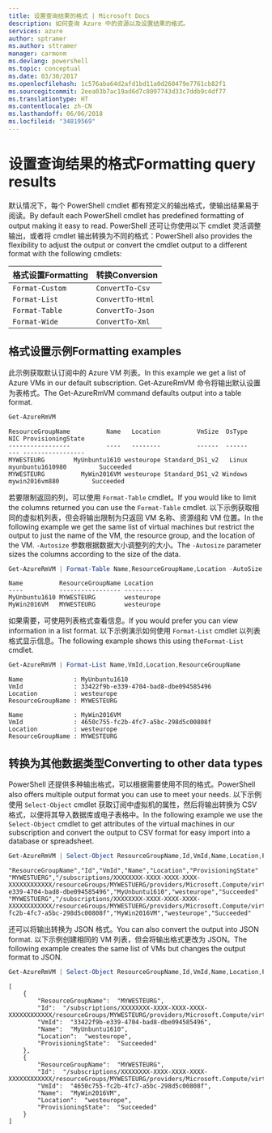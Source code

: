 ```yaml
---
title: 设置查询结果的格式 | Microsoft Docs
description: 如何查询 Azure 中的资源以及设置结果的格式。
services: azure
author: sptramer
ms.author: sttramer
manager: carmonm
ms.devlang: powershell
ms.topic: conceptual
ms.date: 03/30/2017
ms.openlocfilehash: 1c576aba64d2afd1bd11a0d260479e7761cb82f1
ms.sourcegitcommit: 2eea03b7ac19ad6d7c8097743d33c7ddb9c4df77
ms.translationtype: HT
ms.contentlocale: zh-CN
ms.lasthandoff: 06/06/2018
ms.locfileid: "34819569"
---
```

# <a name="formatting-query-results"></a><span data-ttu-id="a0510-103">设置查询结果的格式</span><span class="sxs-lookup"><span data-stu-id="a0510-103">Formatting query results</span></span>

<span data-ttu-id="a0510-104">默认情况下，每个 PowerShell cmdlet 都有预定义的输出格式，使输出结果易于阅读。</span><span class="sxs-lookup"><span data-stu-id="a0510-104">By default each PowerShell cmdlet has predefined formatting of output making it easy to read.</span></span>  <span data-ttu-id="a0510-105">PowerShell 还可让你使用以下 cmdlet 灵活调整输出，或者将 cmdlet 输出转换为不同的格式：</span><span class="sxs-lookup"><span data-stu-id="a0510-105">PowerShell also provides the flexibility to adjust the output or convert the cmdlet output to a different format with the following cmdlets:</span></span>

| <span data-ttu-id="a0510-106">格式设置</span><span class="sxs-lookup"><span data-stu-id="a0510-106">Formatting</span></span>      | <span data-ttu-id="a0510-107">转换</span><span class="sxs-lookup"><span data-stu-id="a0510-107">Conversion</span></span>       |
|-----------------|------------------|
| `Format-Custom` | `ConvertTo-Csv`  |
| `Format-List`   | `ConvertTo-Html` |
| `Format-Table`  | `ConvertTo-Json` |
| `Format-Wide`   | `ConvertTo-Xml`  |

## <a name="formatting-examples"></a><span data-ttu-id="a0510-108">格式设置示例</span><span class="sxs-lookup"><span data-stu-id="a0510-108">Formatting examples</span></span>

<span data-ttu-id="a0510-109">此示例获取默认订阅中的 Azure VM 列表。</span><span class="sxs-lookup"><span data-stu-id="a0510-109">In this example we get a list of Azure VMs in our default subscription.</span></span>  <span data-ttu-id="a0510-110">Get-AzureRmVM 命令将输出默认设置为表格式。</span><span class="sxs-lookup"><span data-stu-id="a0510-110">The Get-AzureRmVM command defaults output into a table format.</span></span>

```powershell
Get-AzureRmVM
```

```
ResourceGroupName          Name   Location          VmSize  OsType              NIC ProvisioningState
-----------------          ----   --------          ------  ------              --- -----------------
MYWESTEURG        MyUnbuntu1610 westeurope Standard_DS1_v2   Linux myunbuntu1610980         Succeeded
MYWESTEURG          MyWin2016VM westeurope Standard_DS1_v2 Windows   mywin2016vm880         Succeeded
```

<span data-ttu-id="a0510-111">若要限制返回的列，可以使用 `Format-Table` cmdlet。</span><span class="sxs-lookup"><span data-stu-id="a0510-111">If you would like to limit the columns returned you can use the `Format-Table` cmdlet.</span></span> <span data-ttu-id="a0510-112">以下示例获取相同的虚拟机列表，但会将输出限制为只返回 VM 名称、资源组和 VM 位置。</span><span class="sxs-lookup"><span data-stu-id="a0510-112">In the following example we get the same list of virtual machines but restrict the output to just the name of the VM, the resource group, and the location of the VM.</span></span>  <span data-ttu-id="a0510-113">`-Autosize` 参数根据数据大小调整列的大小。</span><span class="sxs-lookup"><span data-stu-id="a0510-113">The `-Autosize` parameter sizes the columns according to the size of the data.</span></span>

```powershell
Get-AzureRmVM | Format-Table Name,ResourceGroupName,Location -AutoSize
```

```
Name          ResourceGroupName Location
----          ----------------- --------
MyUnbuntu1610 MYWESTEURG        westeurope
MyWin2016VM   MYWESTEURG        westeurope
```

<span data-ttu-id="a0510-114">如果需要，可使用列表格式查看信息。</span><span class="sxs-lookup"><span data-stu-id="a0510-114">If you would prefer you can view information in a list format.</span></span> <span data-ttu-id="a0510-115">以下示例演示如何使用 `Format-List` cmdlet 以列表格式显示信息。</span><span class="sxs-lookup"><span data-stu-id="a0510-115">The following example shows this using the`Format-List` cmdlet.</span></span>

```powershell
Get-AzureRmVM | Format-List Name,VmId,Location,ResourceGroupName
```

```
Name              : MyUnbuntu1610
VmId              : 33422f9b-e339-4704-bad8-dbe094585496
Location          : westeurope
ResourceGroupName : MYWESTEURG

Name              : MyWin2016VM
VmId              : 4650c755-fc2b-4fc7-a5bc-298d5c00808f
Location          : westeurope
ResourceGroupName : MYWESTEURG
```

## <a name="converting-to-other-data-types"></a><span data-ttu-id="a0510-116">转换为其他数据类型</span><span class="sxs-lookup"><span data-stu-id="a0510-116">Converting to other data types</span></span>

<span data-ttu-id="a0510-117">PowerShell 还提供多种输出格式，可以根据需要使用不同的格式。</span><span class="sxs-lookup"><span data-stu-id="a0510-117">PowerShell also offers multiple output format you can use to meet your needs.</span></span>  <span data-ttu-id="a0510-118">以下示例使用 `Select-Object` cmdlet 获取订阅中虚拟机的属性，然后将输出转换为 CSV 格式，以便将其导入数据库或电子表格中。</span><span class="sxs-lookup"><span data-stu-id="a0510-118">In the following example we use the `Select-Object` cmdlet to get attributes of the virtual machines in our subscription and convert the output to CSV format for easy import into a database or spreadsheet.</span></span>

```powershell
Get-AzureRmVM | Select-Object ResourceGroupName,Id,VmId,Name,Location,ProvisioningState | ConvertTo-Csv -NoTypeInformation
```

```
"ResourceGroupName","Id","VmId","Name","Location","ProvisioningState"
"MYWESTUERG","/subscriptions/XXXXXXXX-XXXX-XXXX-XXXX-XXXXXXXXXXXX/resourceGroups/MYWESTUERG/providers/Microsoft.Compute/virtualMachines/MyUnbuntu1610","33422f9b-e339-4704-bad8-dbe094585496","MyUnbuntu1610","westeurope","Succeeded"
"MYWESTUERG","/subscriptions/XXXXXXXX-XXXX-XXXX-XXXX-XXXXXXXXXXXX/resourceGroups/MYWESTUERG/providers/Microsoft.Compute/virtualMachines/MyWin2016VM","4650c755-fc2b-4fc7-a5bc-298d5c00808f","MyWin2016VM","westeurope","Succeeded"
```

<span data-ttu-id="a0510-119">还可以将输出转换为 JSON 格式。</span><span class="sxs-lookup"><span data-stu-id="a0510-119">You can also convert the output into JSON format.</span></span>  <span data-ttu-id="a0510-120">以下示例创建相同的 VM 列表，但会将输出格式更改为 JSON。</span><span class="sxs-lookup"><span data-stu-id="a0510-120">The following example creates the same list of VMs but changes the output format to JSON.</span></span>

```powershell
Get-AzureRmVM | Select-Object ResourceGroupName,Id,VmId,Name,Location,ProvisioningState | ConvertTo-Json
```

```
[
    {
        "ResourceGroupName":  "MYWESTEURG",
        "Id":  "/subscriptions/XXXXXXXX-XXXX-XXXX-XXXX-XXXXXXXXXXXX/resourceGroups/MYWESTEURG/providers/Microsoft.Compute/virtualMachines/MyUnbuntu1610",
        "VmId":  "33422f9b-e339-4704-bad8-dbe094585496",
        "Name":  "MyUnbuntu1610",
        "Location":  "westeurope",
        "ProvisioningState":  "Succeeded"
    },
    {
        "ResourceGroupName":  "MYWESTEURG",
        "Id":  "/subscriptions/XXXXXXXX-XXXX-XXXX-XXXX-XXXXXXXXXXXX/resourceGroups/MYWESTEURG/providers/Microsoft.Compute/virtualMachines/MyWin2016VM",
        "VmId":  "4650c755-fc2b-4fc7-a5bc-298d5c00808f",
        "Name":  "MyWin2016VM",
        "Location":  "westeurope",
        "ProvisioningState":  "Succeeded"
    }
]
```
